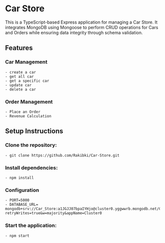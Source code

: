 # Car Store

This is a TypeScript-based Express application for managing a Car Store. It integrates MongoDB using Mongoose to perform CRUD operations for Cars and Orders while ensuring data integrity through schema validation.

## Features
 ### Car Management
    - create a car
    - get all car
    - get a specific car
    - update car
    - delete a car 
 ### Order Management
    - Place an Order
    - Revenue Calculation

## Setup Instructions
  ### Clone the repository:
    - git clone https://github.com/Rakibki/Car-Store.git
  ### Install dependencies:
    - npm install
  ### Configuration
    - PORT=5000
    - DATABASE_URL= mongodb+srv://Car_Store:a1JGJJ07bpaIYHjo@cluster0.yggwwrb.mongodb.net/CarStore?retryWrites=true&w=majority&appName=Cluster0

  ### Start the application:
    - npm start